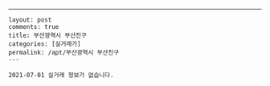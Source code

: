 ---
    layout: post
    comments: true
    title: 부산광역시 부산진구
    categories: [실거래가]
    permalink: /apt/부산광역시 부산진구
    ---

    2021-07-01 실거래 정보가 없습니다.

    